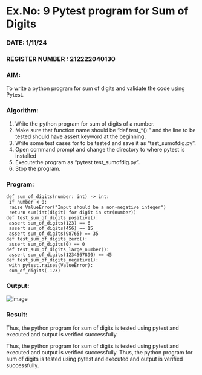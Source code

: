 # Ex.No: 9  Pytest program for Sum of Digits 

### DATE:  1/11/24                                                                          
### REGISTER NUMBER : 212222040130
### AIM: 
To write a python program for sum of digits and validate the code using Pytest. 
### Algorithm:

1. Write the python program for sum of digits of a number. 
2. Make sure that function name should be “def test_*():” and the line to be tested 
should have assert keyword at the beginning. 
3. Write some test cases for to be tested and save it as “test_sumofdig.py”. 
4. Open command prompt and change the directory to where pytest is installed
5. Executethe program as “pytest test_sumofdig.py”. 
6. Stop the program.

### Program:
```
def sum_of_digits(number: int) -> int:
 if number < 0:
 raise ValueError("Input should be a non-negative integer")
 return sum(int(digit) for digit in str(number))
def test_sum_of_digits_positive():
 assert sum_of_digits(123) == 6
 assert sum_of_digits(456) == 15
 assert sum_of_digits(98765) == 35
def test_sum_of_digits_zero():
 assert sum_of_digits(0) == 0
def test_sum_of_digits_large_number():
 assert sum_of_digits(1234567890) == 45
def test_sum_of_digits_negative():
 with pytest.raises(ValueError):
 sum_of_digits(-123)
```











### Output:
![image](https://github.com/user-attachments/assets/d9f807df-abdb-4e23-b410-ce72d74f39e6)








### Result:
Thus, the python program for sum of digits is tested using pytest and executed and output is verified successfully.

Thus, the python program for sum of digits is tested using pytest and executed and
output is verified successfully.
Thus, the python program for sum of digits is tested using pytest and executed and output is verified successfully.

